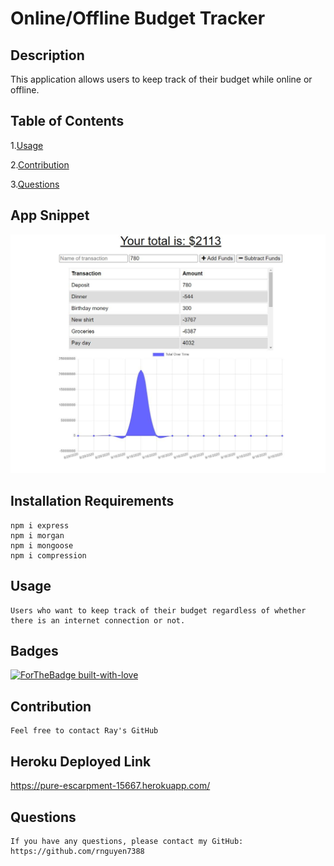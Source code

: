 # Online/Offline Budget Tracker
## Description
  This application allows users to keep track of their budget while online or offline.
## Table of Contents
1.[Usage](#Usage)

2.[Contribution](#Contribution)

3.[Questions](#Questions)

## App Snippet
![](public/images/budget.JPG)

## Installation Requirements
    npm i express
    npm i morgan
    npm i mongoose
    npm i compression
## Usage
    Users who want to keep track of their budget regardless of whether there is an internet connection or not.
## Badges
  [![ForTheBadge built-with-love](http://ForTheBadge.com/images/badges/built-with-love.svg)](https://GitHub.com/Naereen/)
## Contribution
    Feel free to contact Ray's GitHub
## Heroku Deployed Link
   https://pure-escarpment-15667.herokuapp.com/
## Questions
    If you have any questions, please contact my GitHub: https://github.com/rnguyen7388
